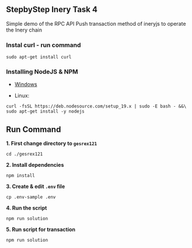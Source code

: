 ## StepbyStep Inery Task 4
Simple demo of the RPC API Push transaction method of ineryjs to operate the Inery chain

### Instal curl - run command
```
sudo apt-get install curl
```

### Installing NodeJS & NPM

- [Windows](https://nodejs.org/en/download/) 

- Linux:
```
curl -fsSL https://deb.nodesource.com/setup_19.x | sudo -E bash - &&\
sudo apt-get install -y nodejs
```



## Run Command

**1. First change directory to `gesrex121`**

```shell
cd ./gesrex121
```


**2. Install dependencies**

```shell
npm install
```

**3. Create & edit `.env` file**
```
cp .env-sample .env
```


**4. Run the script**

```
npm run solution
```

**5. Run script for transaction**

```
npm run solution
```